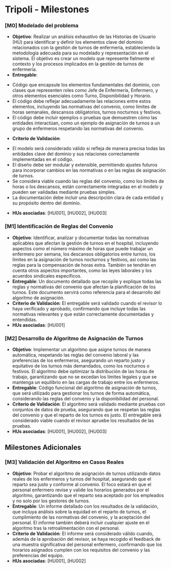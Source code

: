 # Tripoli - Milestones

### [M0] Modelado del problema
+ **Objetivo**: Realizar un análisis exhaustivo de las Historias de Usuario (HU) para identificar y definir los elementos clave del dominio relacionados con la gestión de turnos de enfermería, estableciendo la metodología adecuada para su modelado y representación en el sistema. El objetivo es crear un modelo que represente fielmente el contexto y los procesos implicados en la gestión de turnos de enfermería.
+ **Entregable**:
- Código que encapsule los elementos fundamentales del dominio, con clases que representen roles como Jefe de Enfermería, Enfermero, y otros elementos esenciales como Turno, Disponibilidad y Horario.
- El código debe reflejar adecuadamente las relaciones entre estos elementos, incluyendo las normativas del convenio, como límites de horas semanales, descansos obligatorios, turnos nocturnos y festivos.
- El código debe incluir ejemplos o pruebas que demuestren cómo las entidades interactúan, como un ejemplo de asignación de turnos a un grupo de enfermeros respetando las normativas del convenio.
+ **Criterio de Validación**:
- El modelo será considerado válido si refleja de manera precisa todas las entidades clave del dominio y sus relaciones correctamente implementadas en el código.
- El diseño debe ser modular y extensible, permitiendo ajustes futuros para incorporar cambios en las normativas o en las reglas de asignación de turnos.
- Se considera viable cuando las reglas del convenio, como los límites de horas o los descansos, están correctamente integradas en el modelo y pueden ser validadas mediante pruebas simples.
- La documentación debe incluir una descripción clara de cada entidad y su propósito dentro del dominio.
+ **HUs asociadas**: [HU001], [HU002], [HU003]

### [M1] Identificación de Reglas del Convenio
+ **Objetivo**: Identificar, analizar y documentar todas las normativas aplicables que afectan la gestión de turnos en el hospital, incluyendo aspectos como el número máximo de horas que puede trabajar un enfermero por semana, los descansos obligatorios entre turnos, los límites en la asignación de turnos nocturnos y festivos, así como las reglas para la compensación de horas extra. También se tendrán en cuenta otros aspectos importantes, como las leyes laborales y los acuerdos sindicales específicos.
+ **Entregable**: Un documento detallado que recopile y explique todas las reglas y normativas del convenio que afectan la planificación de los turnos. Este documento servirá como referencia para el desarrollo del algoritmo de asignación.
+ **Criterio de Validación**: El entregable será validado cuando el revisor lo haya verificado y aprobado, confirmando que incluye todas las normativas relevantes y que están correctamente documentadas y entendidas.
+ **HUs asociadas**: [HU001]

### [M2] Desarrollo de Algoritmo de Asignación de Turnos
+ **Objetivo**: Implementar un algoritmo que asigne turnos de manera automática, respetando las reglas del convenio laboral y las preferencias de los enfermeros, asegurando un reparto justo y equitativo de los turnos más demandados, como los nocturnos o festivos. El algoritmo debe optimizar la distribución de las horas de trabajo, garantizando que no se excedan los límites legales y que se mantenga un equilibrio en las cargas de trabajo entre los enfermeros.
+ **Entregable**: Código funcional del algoritmo de asignación de turnos, que será utilizado para gestionar los turnos de forma automática, considerando las reglas del convenio y la disponibilidad del personal.
+ **Criterio de Validación**: El algoritmo será validado mediante pruebas con conjuntos de datos de prueba, asegurando que se respetan las reglas del convenio y que el reparto de los turnos es justo. El entregable será considerado viable cuando el revisor apruebe los resultados de las pruebas.
+ **HUs asociadas**: [HU001], [HU002], [HU003]

## Milestones Adicionales

### [M3] Validación del Algoritmo en Casos Reales
+ **Objetivo**: Probar el algoritmo de asignación de turnos utilizando datos reales de los enfermeros y turnos del hospital, asegurando que el reparto sea justo y conforme al convenio. El foco estará en que el personal enfermero revise y valide los horarios generados por el algoritmo, garantizando que el reparto sea aceptado por los empleados y no solo por los gestores de turnos.
+ **Entregable**: Un informe detallado con los resultados de la validación, que incluya análisis sobre la equidad en el reparto de turnos, el cumplimiento de las normativas del convenio, y la aceptación del personal. El informe también deberá incluir cualquier ajuste en el algoritmo tras la retroalimentación con el personal.
+ **Criterio de Validación**: El informe será considerado válido cuando, además de la aprobación del revisor, se haya recogido el feedback de una muestra significativa del personal enfermero, confirmando que los horarios asignados cumplen con los requisitos del convenio y las preferencias del equipo.
+ **HUs asociadas**: [HU001], [HU002]


